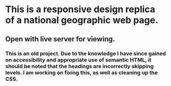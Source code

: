 # This is a responsive design replica of a national geographic web page.
## Open with live server for viewing.
### This is an old project. Due to the knowledge I have since gained on accessibility and appropriate use of semantic HTML, it should be noted that the headings are incorrectly skipping levels. I am working on fixing this, as well as cleaning up the CSS.
